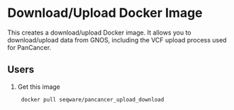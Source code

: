 # Download/Upload Docker Image

This creates a download/upload Docker image. It allows you to download/upload
data from GNOS, including the VCF upload process used for PanCancer.

## Users

1. Get this image

        docker pull seqware/pancancer_upload_download
